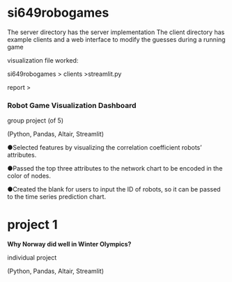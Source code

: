 # si649robogames

The server directory has the server implementation
The client directory has example clients and a web interface to modify the guesses during a running game

visualization file worked:

si649robogames > clients >streamlit.py

report >

### Robot Game Visualization Dashboard

group project (of 5)

(Python, Pandas, Altair, Streamlit) 

●Selected features by visualizing the correlation coefficient robots’ attributes.

●Passed the top three attributes to the network chart to be encoded in the color of nodes.

●Created the blank for users to input the ID of robots, so it can be passed to the time series prediction chart.





# project 1
**Why Norway did well in Winter Olympics?**

individual project

(Python, Pandas, Altair, Streamlit)
